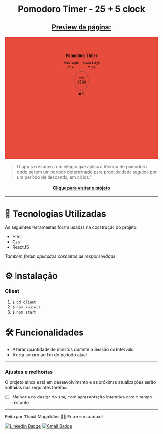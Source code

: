 <h1 align="center">
  <br>Pomodoro Timer - 25 + 5 clock
</h1>

## <p align="center"> <u>Preview da página:</u> </p>

<p align="center">
  <img src="src/assets/preview.png" height="400px" alt="preview da página">
</p>

> O app se resume a um relógio que aplica a técnica de pomodoro, onde se tem um período determinado para produtividade seguido por um período de descando, em ciclos."

<h4 align="center"><a href="https://tahaluh.github.io/pomodoro-timer/" target="_blank">Clique para visitar o projeto</a></h4>

---
# 💼 Tecnologias Utilizadas

As seguintes ferramentas foram usadas na construção do projeto:

- Html
- Css
- ReactJS

*Também foram aplicados conceitos de responsividade*

# ⚙️ Instalação

### Client

  1. `$ cd client`
  2. `$ npm install`
  3. `$ npm start`

# 🛠️ Funcionalidades

- Alterar quantidade de minutos durante a Sessão ou Intervalo
- Alerta sonoro ao fim do período atual

---

### Ajustes e melhorias

O projeto ainda está em desenvolvimento e as próximas atualizações serão voltadas nas seguintes tarefas:

- [ ] Melhoria no design do site, com apresentação interativa com o tempo restante

---

Feito por Thauã Magalhães 👋🏽 Entre em contato!

[![Linkedin Badge](https://img.shields.io/badge/-Thauã%20Lucas-blue?style=flat-square&logo=Linkedin&logoColor=white&link=linkedin.com/in/thaua-lucas//)](https://www.linkedin.com/in/thaua-lucas/?locale=pt_BR) 
[![Gmail Badge](https://img.shields.io/badge/-thauanlucascpl@gmail.com-c14438?style=flat-square&logo=Gmail&logoColor=white&link=mailto:thauanlucascpl@gmail.com)](mailto:thauanlucascpl@gmail.com)
